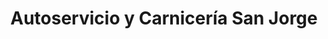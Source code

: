---
title: "Autoservicio y Carnicería San Jorge"
url: /azul/autoservicio-y-carniceria-san-jorge/
shop: supermercado
---